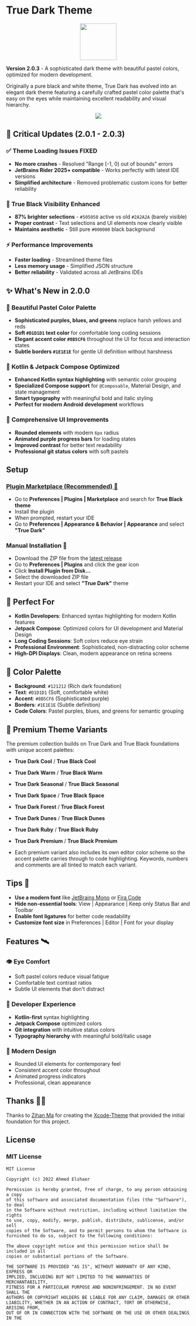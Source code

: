 # True Dark Theme

<p align="center">
  <img src="assets/logo.svg" width=100 height=100 />
</p>

**Version 2.0.3** - A sophisticated dark theme with beautiful pastel colors, optimized for modern development.

Originally a pure black and white theme, True Dark has evolved into an elegant dark theme featuring a carefully crafted pastel color palette that's easy on the eyes while maintaining excellent readability and visual hierarchy.

<p align="center">
  <img src="assets/screenshot.png"/>
</p>

## 🚨 **Critical Updates (2.0.1 - 2.0.3)**

### ✅ **Theme Loading Issues FIXED**
- **No more crashes** - Resolved "Range [-1, 0) out of bounds" errors
- **JetBrains Rider 2025+ compatible** - Works perfectly with latest IDE versions
- **Simplified architecture** - Removed problematic custom icons for better reliability

### 🎯 **True Black Visibility Enhanced**
- **87% brighter selections** - `#505050` active vs old `#2A2A2A` (barely visible)
- **Proper contrast** - Text selections and UI elements now clearly visible
- **Maintains aesthetic** - Still pure `#000000` black background

### ⚡ **Performance Improvements**
- **Faster loading** - Streamlined theme files
- **Less memory usage** - Simplified JSON structure
- **Better reliability** - Validated across all JetBrains IDEs

## ✨ **What's New in 2.0.0**

### 🎨 **Beautiful Pastel Color Palette**
- **Sophisticated purples, blues, and greens** replace harsh yellows and reds
- **Soft `#D1D1D1` text color** for comfortable long coding sessions
- **Elegant accent color `#8B5CF6`** throughout the UI for focus and interaction states
- **Subtle borders `#1E1E1E`** for gentle UI definition without harshness

### 🎯 **Kotlin & Jetpack Compose Optimized**
- **Enhanced Kotlin syntax highlighting** with semantic color grouping
- **Specialized Compose support** for `@Composable`, Material Design, and state management
- **Smart typography** with meaningful bold and italic styling
- **Perfect for modern Android development** workflows

### 💜 **Comprehensive UI Improvements**
- **Rounded elements** with modern `6px` radius
- **Animated purple progress bars** for loading states
- **Improved contrast** for better text readability
- **Professional git status colors** with soft pastels

## Setup

### [Plugin Marketplace (Recommended) 🛒](https://plugins.jetbrains.com/plugin/19348-true-black)

- Go to **Preferences | Plugins | Marketplace** and search for **True Black theme**
- Install the plugin
- When prompted, restart your IDE
- Go to **Preferences | Appearance & Behavior | Appearance** and select **"True Dark"**

### Manual Installation 🔨

- Download the ZIP file from the [latest release](https://github.com/ahmed3elshaer/Intelij-True-Black/releases/latest)
- Go to **Preferences | Plugins** and click the gear icon
- Click **Install Plugin from Disk...**
- Select the downloaded ZIP file
- Restart your IDE and select **"True Dark"** theme

## 🌟 **Perfect For**

- **Kotlin Developers**: Enhanced syntax highlighting for modern Kotlin features
- **Jetpack Compose**: Optimized colors for UI development and Material Design
- **Long Coding Sessions**: Soft colors reduce eye strain
- **Professional Environment**: Sophisticated, non-distracting color scheme
- **High-DPI Displays**: Clean, modern appearance on retina screens

## 🎨 **Color Palette**

- **Background**: `#121212` (Rich dark foundation)
- **Text**: `#D1D1D1` (Soft, comfortable white)
- **Accent**: `#8B5CF6` (Sophisticated purple)
- **Borders**: `#1E1E1E` (Subtle definition)
- **Code Colors**: Pastel purples, blues, and greens for semantic grouping

## 🌌 Premium Theme Variants

The premium collection builds on True Dark and True Black foundations with unique accent palettes:

- **True Dark Cool** / **True Black Cool**
- **True Dark Warm** / **True Black Warm**
- **True Dark Seasonal** / **True Black Seasonal**
- **True Dark Space** / **True Black Space**
- **True Dark Forest** / **True Black Forest**
- **True Dark Dunes** / **True Black Dunes**
- **True Dark Ruby** / **True Black Ruby**
- **True Dark Premium** / **True Black Premium**

- Each premium variant also includes its own editor color scheme so the accent
  palette carries through to code highlighting. Keywords, numbers and comments
  are all tinted to match each variant.


## Tips 🌟

- **Use a modern font** like [JetBrains Mono](https://www.jetbrains.com/lp/mono/) or [Fira Code](https://github.com/tonsky/FiraCode)
- **Hide non-essential tools**: View | Appearance | Keep only Status Bar and Toolbar
- **Enable font ligatures** for better code readability
- **Customize font size** in Preferences | Editor | Font for your display

## Features 🛰️

### 👁️ **Eye Comfort**
- Soft pastel colors reduce visual fatigue
- Comfortable text contrast ratios
- Subtle UI elements that don't distract

### 🔧 **Developer Experience**
- **Kotlin-first** syntax highlighting
- **Jetpack Compose** optimized colors
- **Git integration** with intuitive status colors
- **Typography hierarchy** with meaningful bold/italic usage

### 🎨 **Modern Design**
- Rounded UI elements for contemporary feel
- Consistent accent color throughout
- Animated progress indicators
- Professional, clean appearance

## Thanks 🙏🏻

Thanks to [Zihan Ma](https://github.com/WhiteVermouth) for creating the [Xcode-Theme](https://github.com/WhiteVermouth/XcodeTheme) that provided the initial foundation for this project.

## License
### MIT License
```aidl
MIT License

Copyright (c) 2022 Ahmed Elshaer

Permission is hereby granted, free of charge, to any person obtaining a copy
of this software and associated documentation files (the "Software"), to deal
in the Software without restriction, including without limitation the rights
to use, copy, modify, merge, publish, distribute, sublicense, and/or sell
copies of the Software, and to permit persons to whom the Software is
furnished to do so, subject to the following conditions:

The above copyright notice and this permission notice shall be included in all
copies or substantial portions of the Software.

THE SOFTWARE IS PROVIDED "AS IS", WITHOUT WARRANTY OF ANY KIND, EXPRESS OR
IMPLIED, INCLUDING BUT NOT LIMITED TO THE WARRANTIES OF MERCHANTABILITY,
FITNESS FOR A PARTICULAR PURPOSE AND NONINFRINGEMENT. IN NO EVENT SHALL THE
AUTHORS OR COPYRIGHT HOLDERS BE LIABLE FOR ANY CLAIM, DAMAGES OR OTHER
LIABILITY, WHETHER IN AN ACTION OF CONTRACT, TORT OR OTHERWISE, ARISING FROM,
OUT OF OR IN CONNECTION WITH THE SOFTWARE OR THE USE OR OTHER DEALINGS IN THE
```
